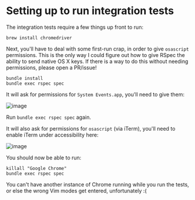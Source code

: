 # Setting up to run integration tests

The integration tests require a few things up front to run:

```
brew install chromedriver
```

Next, you'll have to deal with some first-run crap, in order to give
`osascript` permissions. This is the only way I could figure out how to give
RSpec the ability to send native OS X keys. If there is a way to do this
without needing permissions, please open a PR/issue!

```
bundle install
bundle exec rspec spec
```

It will ask for permissions for `System Events.app`, you'll need to give them:

![image](https://user-images.githubusercontent.com/59429/70395829-c00cdf00-19b7-11ea-91c2-50cefe25b329.png)

Run `bundle exec rspec spec` again.

It will also ask for permissions for `osascript` (via iTerm), you'll need to enable iTerm under accessibility here:

![image](https://user-images.githubusercontent.com/59429/70395855-0a8e5b80-19b8-11ea-9343-5da0496cdf9b.png)

You should now be able to run:

```
killall "Google Chrome"
bundle exec rspec spec
```

You can't have another instance of Chrome running while you run the tests, or
else the wrong Vim modes get entered, unfortunately :(
